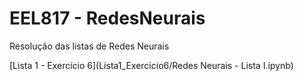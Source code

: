 # EEL817 - RedesNeurais
Resolução das listas de Redes Neurais

[Lista 1 - Exercício 6](Lista1_Exercicio6/Redes Neurais - Lista I.ipynb)